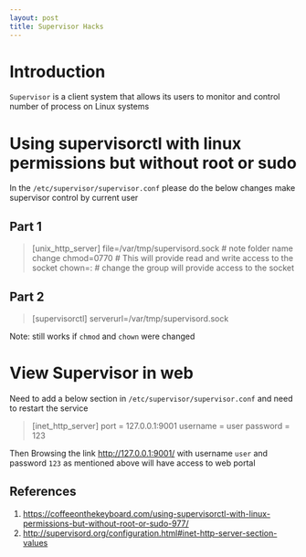 ```yaml
---
layout: post
title: Supervisor Hacks
---
```


# Introduction

``Supervisor`` is a client system that allows its users to monitor and control number of process on Linux systems  

# Using supervisorctl with linux permissions but without root or sudo

In the ``/etc/supervisor/supervisor.conf`` please do the below changes make supervisor control by current user

## Part 1

> [unix_http_server]
> file=/var/tmp/supervisord.sock # note folder name change
> chmod=0770 # This will provide read and write access to the socket
> chown=<user>:<group> # change the group will provide access to the socket 

## Part 2

> [supervisorctl]
> serverurl=/var/tmp/supervisord.sock

Note: still works if ``chmod`` and ``chown`` were changed

# View Supervisor in web

Need to add a below section in ``/etc/supervisor/supervisor.conf`` and need to restart the service

> [inet_http_server]
> port = 127.0.0.1:9001
> username = user
> password = 123

Then Browsing the link http://127.0.0.1:9001/ with username ``user`` and password ``123`` as mentioned above will have access to web portal

## References

1. https://coffeeonthekeyboard.com/using-supervisorctl-with-linux-permissions-but-without-root-or-sudo-977/
2. http://supervisord.org/configuration.html#inet-http-server-section-values